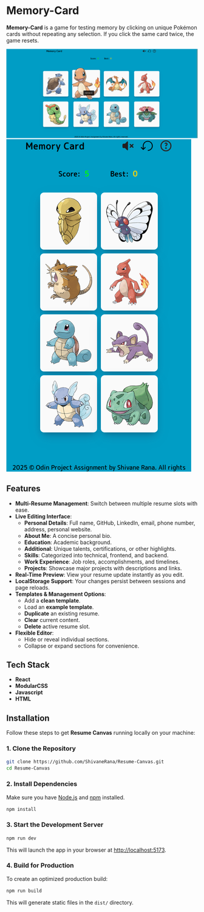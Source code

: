 # Memory-Card

**Memory-Card** is a game for testing memory by clicking on unique Pokémon cards without repeating any selection. If you click the same card twice, the game resets.

![Pc Preview](/src/assets/images/pc.png)
![Mobile Preview](/src/assets/images/mobile.png)

## Features

- **Multi-Resume Management**: Switch between multiple resume slots with ease.
- **Live Editing Interface**:
  - **Personal Details**: Full name, GitHub, LinkedIn, email, phone number, address, personal website.
  - **About Me**: A concise personal bio.
  - **Education**: Academic background.
  - **Additional**: Unique talents, certifications, or other highlights.
  - **Skills**: Categorized into technical, frontend, and backend.
  - **Work Experience**: Job roles, accomplishments, and timelines.
  - **Projects**: Showcase major projects with descriptions and links.
- **Real-Time Preview**: View your resume update instantly as you edit.
- **LocalStorage Support**: Your changes persist between sessions and page reloads.
- **Templates & Management Options**:
  - Add a **clean template**.
  - Load an **example template**.
  - **Duplicate** an existing resume.
  - **Clear** current content.
  - **Delete** active resume slot.
- **Flexible Editor**:
  - Hide or reveal individual sections.
  - Collapse or expand sections for convenience.

## Tech Stack

- **React**
- **ModularCSS**
- **Javascript**
- **HTML**

## 

## Installation

Follow these steps to get **Resume Canvas** running locally on your machine:

### 1. Clone the Repository

```bash
git clone https://github.com/ShivaneRana/Resume-Canvas.git
cd Resume-Canvas
```

### 2. Install Dependencies

Make sure you have [Node.js](https://nodejs.org/) and [npm](https://www.npmjs.com/) installed.

```bash
npm install
```

### 3. Start the Development Server

```bash
npm run dev 
```

This will launch the app in your browser at [http://localhost:5173](http://localhost:5173).

### 4. Build for Production

To create an optimized production build:

```bash
npm run build
```

This will generate static files in the `dist/` directory.
